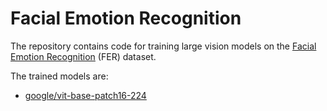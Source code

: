 # Facial Emotion Recognition

The repository contains code for training large vision models on the [Facial Emotion Recognition](https://www.kaggle.com/datasets/jonathanoheix/face-expression-recognition-dataset) (FER) dataset.

The trained models are:
- [google/vit-base-patch16-224](https://huggingface.co/google/vit-base-patch16-224)